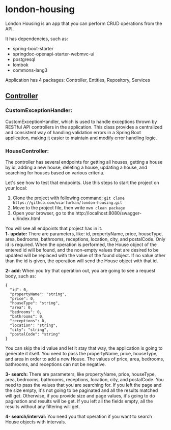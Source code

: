 # london-housing
London Housing is an app that you can perform CRUD operations from the API.

It has dependencies, such as:
- spring-boot-starter
- springdoc-openapi-starter-webmvc-ui
- postgresql
- lombok
- commons-lang3

Application has 4 packages: Controller, Entities, Repository, Services

## <ins>Controller</ins>
### CustomExceptionHandler:
CustomExceptionHandler, which is used to handle exceptions thrown by RESTful API controllers in the application. This class provides a centralized and consistent way of handling validation errors in a Spring Boot application, making it easier to maintain and modify error handling logic.

### HouseController:
The controller has several endpoints for getting all houses, getting a house by id, adding a new house, deleting a house, updating a house, and searching for houses based on various criteria.

Let's see how to test that endpoints. Use this steps to start the project on your local:
1. Clone the project with following command: `git clone https://github.com/ucarfurkan/london-housing.git`
2. Move to the project file, then write `mvn clean package`
3. Open your browser, go to the http://localhost:8080/swagger-ui/index.html

You will see all endpoints that project has in it.  
**1- update:** There are parameters, like: id, propertyName, price, houseType, area, bedrooms, bathrooms, receptions, location, city, and postalCode. Only id is required. When the operation is performed, the House object of the entered id will be found, and the non-empty values that are desired to be updated will be replaced with the value of the found object. If no value other than the id is given, the operation will send the House object with that id.

**2- add:** When you try that operation out, you are going to see a request body, such as:
```
{
  "id": 0,
  "propertyName": "string",
  "price": 0,
  "houseType": "string",
  "area": 0,
  "bedrooms": 0,
  "bathrooms": 0,
  "receptions": 0,
  "location": "string",
  "city": "string",
  "postalCode": "string"
}
```
You can skip the id value and let it stay that way, the application is going to generate it itself. You need to pass the propertyName, price, houseType, and area in order to add a new House. The values of price, area, bedrooms, bathrooms, and receptions can not be negative.

**3- search:** There are parameters, like propertyName, price, houseType, area, bedrooms, bathrooms, receptions, location, city, and postalCode. You need to pass the values that you are searching for. If you left the page and the size empty, it's not going to be paginated and all the results matched will get. Otherwise, if you provide size and page values, it's going to do pagination and results will be get. If you left all the fields empty, all the results without any filtering will get.

**4- search/interval:** You need you that operation if you want to search House objects with intervals.

 
